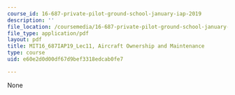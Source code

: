 ```yaml
---
course_id: 16-687-private-pilot-ground-school-january-iap-2019
description: ''
file_location: /coursemedia/16-687-private-pilot-ground-school-january-iap-2019/e60e2d0d00df67d9bef3318edcab0fe7_MIT16_687IAP19_Lec11.pdf
file_type: application/pdf
layout: pdf
title: MIT16_687IAP19_Lec11, Aircraft Ownership and Maintenance
type: course
uid: e60e2d0d00df67d9bef3318edcab0fe7

---
```

None